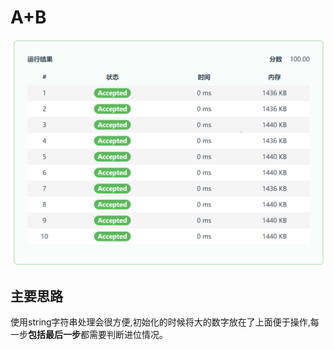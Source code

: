 ﻿# A+B

![Score](the_Score_of_the_(A+B_problem).PNG)

## 主要思路


使用string字符串处理会很方便,初始化的时候将大的数字放在了上面便于操作,每一步**包括最后一步**都需要判断进位情况。

